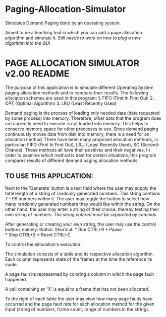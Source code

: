 Paging-Allocation-Simulator
===========================

Simulates Demand Paging done by an operating system.

Aimed to be a teaching tool in which you can add a page allocation algorithm and simulate it.
*Still needs to work on how to plug a new algorithm into the GUI*




PAGE ALLOCATION SIMULATOR v2.00 README
======================================

The purpose of this application is to simulate different Operating System
paging allocation methods and to compare their results. The following allocation
schemes are used in this program:
    1. FIFO (First In First Out)
    2. OPT (Optimal Algorithm)
    3. LRU (Least Recently Used)

Demand paging is the process of loading only needed data (data requested by some process)
into memory. Therefore, other data that the program does not currently need to execute is
not loaded into memory. This helps to conserve memory space for other processes to use. Since
demand paging continuously moves data from disk into memory, there is a need for an allocation
method. There have been many proposed allocation methods, in particular: FIFO (First In
First Out), LRU (Least Recently Used), SC (Second-Chance). These methods all have their
positives and their negatives. In order to examine which method is best for certain situations,
this program compares results of different demand paging allocation methods.


TO USE THIS APPLICATION:
------------------------
Next to the 'Generate' button is a text field where the user may supply the total length of
a string of randomly generated numbers. This string contains 7 - 99 numbers within it. The user
may toggle the button to select how many randomly generated numbers they would like within the
string. On the other hand, the user may enter a string of their choice, thereby testing their
own string of numbers. *The string entered must be separeted by commas*

After generating or creating your own string, the user may use the control buttons namely:
    Button:      Shortcut:
    * Run         CTRL+R
    * Pause         
    * Step        CTRL+S
    * Reset       CTRL+Z

To control the simulation's execution.

The simulation consists of a table and its respective allocation algorithm. Each column represents 
state of the frames at the time the reference its made.

A page fault its represented by coloring a column in which the page fault happened. 

A cell containing an 'X' is equal to a frame that has not been allocated.
 
To the right of each table the user may view how many page faults have occurred and the page
fault rate for each allocation method for the given input (string of numbers, frame count,
range of numbers in the string).